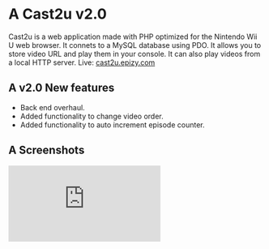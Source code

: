 # A Cast2u v2.0
Cast2u is a web application made with PHP optimized for the Nintendo Wii U web browser. It connets to a MySQL database using PDO. It allows you to store video URL and play them in your console. It can also play videos from a local HTTP server.
Live: [cast2u.epizy.com](http://cast2u.epizy.com/)
## A v2.0 New features
- Back end overhaul.
- Added functionality to change video order.
- Added functionality to auto increment episode counter.
## A Screenshots
![Index](https://github.com/morenopilaralejandro/cast2u/img/github_img/index.php)
